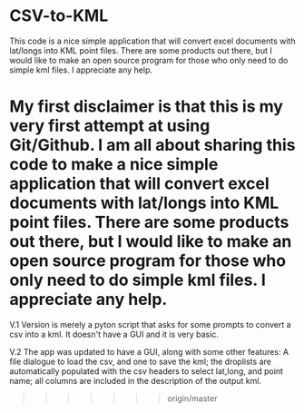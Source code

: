 CSV-to-KML
==========
This code is a nice simple application that will convert excel documents with lat/longs into KML point files. There are some products out there, but I would like to make an open source program for those who only need to do simple kml files. I appreciate any help.

My first disclaimer is that this is my very first attempt at using Git/Github. I am all about sharing this code to make a nice simple application that will convert excel documents with lat/longs into KML point files. There are some products out there, but I would like to make an open source program for those who only need to do simple kml files. I appreciate any help.
=======
V.1
Version is merely a pyton script that asks for some prompts to convert a csv into a kml. It doesn't have a GUI and it is very basic. 

V.2
The app was updated to have a GUI, along with some other features: A file dialogue to load the csv, and one to save the kml; the droplists are automatically populated with the csv headers to select lat,long, and point name; all columns are included in the description of the output kml. 
>>>>>>> origin/master
